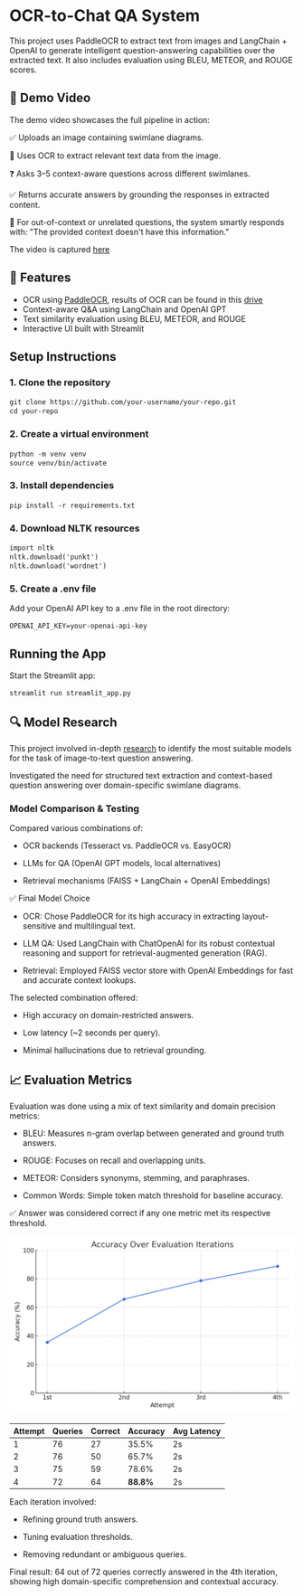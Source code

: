 # OCR-to-Chat QA System

This project uses PaddleOCR to extract text from images and LangChain + OpenAI to generate intelligent question-answering capabilities over the extracted text. It also includes evaluation using BLEU, METEOR, and ROUGE scores.

## 🎥 Demo Video

The demo video showcases the full pipeline in action:

✅ Uploads an image containing swimlane diagrams.

🧠 Uses OCR to extract relevant text data from the image.

❓ Asks 3–5 context-aware questions across different swimlanes.

✅ Returns accurate answers by grounding the responses in extracted content.

🚫 For out-of-context or unrelated questions, the system smartly responds with: "The provided context doesn't have this information."

The video is captured [here](https://drive.google.com/file/d/16Lsx-SoG45bSPrOLD0FcgWfRiras6VHQ/view?usp=sharing)


## 🚀 Features

- OCR using [PaddleOCR](https://github.com/PaddlePaddle/PaddleOCR), results of OCR can be found in this [drive](https://drive.google.com/drive/folders/1gfpbGyFaQiVp3aE1lGQbtLybiTdHQKTk?usp=sharing)
- Context-aware Q&A using LangChain and OpenAI GPT
- Text similarity evaluation using BLEU, METEOR, and ROUGE
- Interactive UI built with Streamlit


## Setup Instructions

### 1. Clone the repository
```
git clone https://github.com/your-username/your-repo.git
cd your-repo
```
### 2. Create a virtual environment
```
python -m venv venv
source venv/bin/activate
```
### 3. Install dependencies
```
pip install -r requirements.txt
```
### 4. Download NLTK resources
```
import nltk
nltk.download('punkt')
nltk.download('wordnet')
```
### 5. Create a .env file
Add your OpenAI API key to a .env file in the root directory:
```
OPENAI_API_KEY=your-openai-api-key
```

## Running the App
Start the Streamlit app:
```
streamlit run streamlit_app.py
```

## 🔍 Model Research
This project involved in-depth [research]() to identify the most suitable models for the task of image-to-text question answering.

Investigated the need for structured text extraction and context-based question answering over domain-specific swimlane diagrams.

### Model Comparison & Testing
Compared various combinations of:

- OCR backends (Tesseract vs. PaddleOCR vs. EasyOCR)

- LLMs for QA (OpenAI GPT models, local alternatives)

- Retrieval mechanisms (FAISS + LangChain + OpenAI Embeddings)



✅ Final Model Choice

- OCR: Chose PaddleOCR for its high accuracy in extracting layout-sensitive and multilingual text.

- LLM QA: Used LangChain with ChatOpenAI for its robust contextual reasoning and support for retrieval-augmented generation (RAG).

- Retrieval: Employed FAISS vector store with OpenAI Embeddings for fast and accurate context lookups.


The selected combination offered:

- High accuracy on domain-restricted answers.

- Low latency (~2 seconds per query).

- Minimal hallucinations due to retrieval grounding.


## 📈 Evaluation Metrics
Evaluation was done using a mix of text similarity and domain precision metrics:

 - BLEU: Measures n-gram overlap between generated and ground truth answers.

- ROUGE: Focuses on recall and overlapping units.

- METEOR: Considers synonyms, stemming, and paraphrases.

- Common Words: Simple token match threshold for baseline accuracy.

✅ Answer was considered correct if any one metric met its respective threshold.

![Evaluation Accuracy Chart](accuracy_chart.png)


| Attempt | Queries | Correct | Accuracy  | Avg Latency |
| ------- | ------- | ------- | --------- | ----------- |
| 1       | 76      | 27      | 35.5%     | 2s          |
| 2       | 76      | 50      | 65.7%     | 2s          |
| 3       | 75      | 59      | 78.6%     | 2s          |
| 4       | 72      | 64      | **88.8%** | 2s          |

Each iteration involved:

- Refining ground truth answers.

- Tuning evaluation thresholds.

- Removing redundant or ambiguous queries.

Final result: 64 out of 72 queries correctly answered in the 4th iteration, showing high domain-specific comprehension and contextual accuracy.
